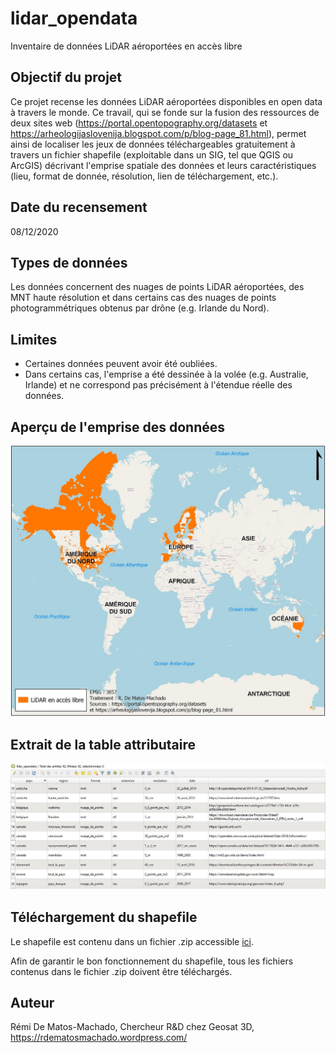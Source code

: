 # lidar_opendata
Inventaire de données LiDAR aéroportées en accès libre

## Objectif du projet
Ce projet recense les données LiDAR aéroportées disponibles en open data à travers le monde. Ce travail, qui se fonde sur la fusion des ressources de deux sites web (https://portal.opentopography.org/datasets et https://arheologijaslovenija.blogspot.com/p/blog-page_81.html), permet ainsi de localiser les jeux de données téléchargeables gratuitement à travers un fichier shapefile (exploitable dans un SIG, tel que QGIS ou ArcGIS) décrivant l'emprise spatiale des données et leurs caractéristiques (lieu, format de donnée, résolution, lien de téléchargement, etc.).

## Date du recensement
08/12/2020

## Types de données
Les données concernent des nuages de points LiDAR aéroportées, des MNT haute résolution et dans certains cas des nuages de points photogrammétriques obtenus par drône (e.g. Irlande du Nord).

## Limites
- Certaines données peuvent avoir été oubliées.
- Dans certains cas, l'emprise a été dessinée à la volée (e.g. Australie, Irlande) et ne correspond pas précisément à l'étendue réelle des données.

## Aperçu de l'emprise des données
![Alt text](https://github.com/rdmato33/lidar_opendata/blob/main/figures/emprise.jpg "Optional Title")

## Extrait de la table attributaire
![Alt text](https://github.com/rdmato33/lidar_opendata/blob/main/figures/table_attributaire.jpg "Optional Title")

## Téléchargement du shapefile
Le shapefile est contenu dans un fichier .zip accessible [ici](https://github.com/rdmato33/lidar_opendata/tree/main/shapefile).

Afin de garantir le bon fonctionnement du shapefile, tous les fichiers contenus dans le fichier .zip doivent être téléchargés.

## Auteur
Rémi De Matos-Machado, Chercheur R&D chez Geosat 3D, https://rdematosmachado.wordpress.com/
